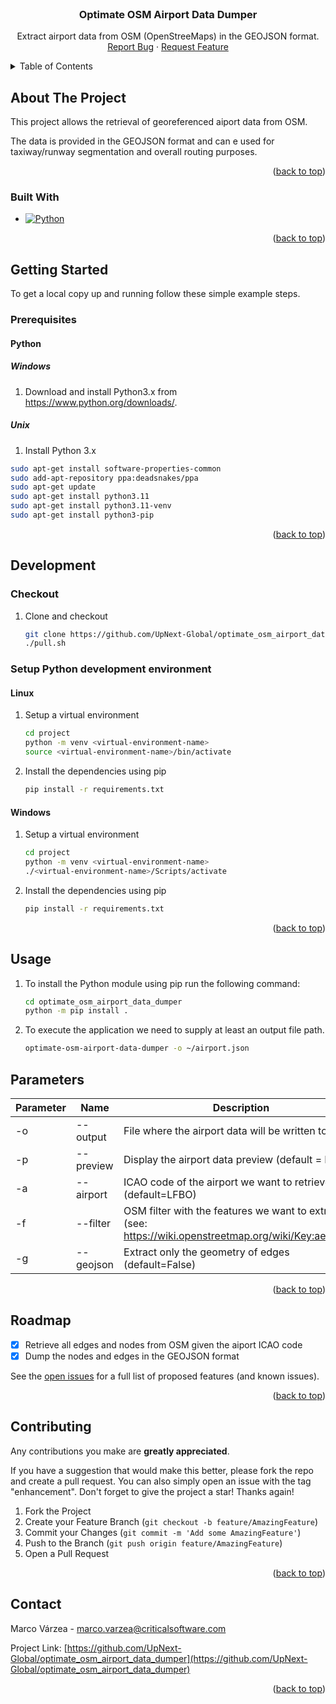 <br />
<div align="center">
  <h3 align="center">Optimate OSM Airport Data Dumper</h3>

  <p align="center">
    Extract airport data from OSM (OpenStreeMaps) in the GEOJSON format.
    <br />
    <a href="https://github.com/UpNext-Global/optimate_osm_airport_data_dumper/issues">Report Bug</a>
    ·
    <a href="https://github.com/UpNext-Global/optimate_osm_airport_data_dumper/issues">Request Feature</a>
  </p>
</div>



<!-- TABLE OF CONTENTS -->
<details>
  <summary>Table of Contents</summary>
  <ol>
    <li>
      <a href="#about-the-project">About The Project</a>
      <ul>
        <li><a href="#built-with">Built With</a></li>
      </ul>
    </li>
    <li>
      <a href="#getting-started">Getting Started</a>
      <ul>
        <li><a href="#prerequisites">Prerequisites</a></li>
        <li><a href="#installation">Installation</a></li>
      </ul>
    </li>
    <li><a href="#usage">Usage</a></li>
    <li><a href="#roadmap">Roadmap</a></li>
    <li><a href="#contributing">Contributing</a></li>
    <li><a href="#contact">Contact</a></li>
  </ol>
</details>



<!-- ABOUT THE PROJECT -->
## About The Project

<p>This project allows the retrieval of georeferenced aiport data from OSM.</p>
<p>The data is provided in the GEOJSON format and can e used for taxiway/runway segmentation and overall routing purposes.</p>


<p align="right">(<a href="#readme-top">back to top</a>)</p>



### Built With

* [![Python][Python.org]][Python-url]

<p align="right">(<a href="#readme-top">back to top</a>)</p>



<!-- GETTING STARTED -->
## Getting Started

To get a local copy up and running follow these simple example steps.

### Prerequisites

#### Python
##### Windows
1. Download and install Python3.x from <https://www.python.org/downloads/>.
##### Unix
1. Install Python 3.x
  ```sh
  sudo apt-get install software-properties-common
  sudo add-apt-repository ppa:deadsnakes/ppa
  sudo apt-get update
  sudo apt-get install python3.11
  sudo apt-get install python3.11-venv
  sudo apt-get install python3-pip
  ```

<p align="right">(<a href="#readme-top">back to top</a>)</p>

## Development
### Checkout
1. Clone and checkout
   ```sh
   git clone https://github.com/UpNext-Global/optimate_osm_airport_data_dumper
   ./pull.sh
   ```

### Setup Python development environment
#### Linux
1. Setup a virtual environment
   ```sh
   cd project
   python -m venv <virtual-environment-name>
   source <virtual-environment-name>/bin/activate
   ```
2. Install the dependencies using pip
   ```sh
   pip install -r requirements.txt
   ```
#### Windows
1. Setup a virtual environment
   ```sh
   cd project
   python -m venv <virtual-environment-name>
   ./<virtual-environment-name>/Scripts/activate
   ```
2. Install the dependencies using pip
   ```sh
   pip install -r requirements.txt
   ```

<p align="right">(<a href="#readme-top">back to top</a>)</p>

<!-- USAGE EXAMPLES -->
## Usage
1. To install the Python module using pip run the following command:
   ```sh
   cd optimate_osm_airport_data_dumper
   python -m pip install .
   ```
2. To execute the application we need to supply at least an output file path.
   ```sh
   optimate-osm-airport-data-dumper -o ~/airport.json
   ```
## Parameters
| Parameter | Name | Description |
| --- | --- | --- |
| -o | --output | File where the airport data will be written to |
| -p | --preview | Display the airport data preview (default = False) |
| -a | --airport | ICAO code of the airport we want to retrieve (default=LFBO) |
| -f | --filter | OSM filter with the features we want to extract (see: https://wiki.openstreetmap.org/wiki/Key:aeroway) |
| -g | --geojson | Extract only the geometry of edges (default=False) |

<p align="right">(<a href="#readme-top">back to top</a>)</p>

<!-- ROADMAP -->
## Roadmap

- [x] Retrieve all edges and nodes from OSM given the aiport ICAO code
- [x] Dump the nodes and edges in the GEOJSON format

See the [open issues](https://github.com/UpNext-Global/optimate_osm_airport_data_dumper/issues) for a full list of proposed features (and known issues).

<p align="right">(<a href="#readme-top">back to top</a>)</p>



<!-- CONTRIBUTING -->
## Contributing

Any contributions you make are **greatly appreciated**.

If you have a suggestion that would make this better, please fork the repo and create a pull request. You can also simply open an issue with the tag "enhancement".
Don't forget to give the project a star! Thanks again!

1. Fork the Project
2. Create your Feature Branch (`git checkout -b feature/AmazingFeature`)
3. Commit your Changes (`git commit -m 'Add some AmazingFeature'`)
4. Push to the Branch (`git push origin feature/AmazingFeature`)
5. Open a Pull Request

<p align="right">(<a href="#readme-top">back to top</a>)</p>


<!-- CONTACT -->
## Contact

Marco Várzea - [marco.varzea@criticalsoftware.com](marco.varzea@criticalsoftware.com)

Project Link: [https://github.com/UpNext-Global/optimate_osm_airport_data_dumper](https://github.com/UpNext-Global/optimate_osm_airport_data_dumper)

<p align="right">(<a href="#readme-top">back to top</a>)</p>


<!-- MARKDOWN LINKS & IMAGES -->
<!-- https://www.markdownguide.org/basic-syntax/#reference-style-links -->
[Python.org]: https://img.shields.io/badge/Python-3776AB?style=for-the-badge&logo=python&logoColor=white
[Python-url]: https://www.python.org

